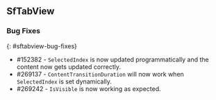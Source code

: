 ## SfTabView

### Bug Fixes
{: #sftabview-bug-fixes}

* \#152382 - `SelectedIndex` is now updated programmatically and the content now gets updated correctly.
* \#269137 - `ContentTransitionDuration` will now work when `SelectedIndex` is set dynamically.
* \#269242 - `IsVisible` is now working as expected.